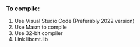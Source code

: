 ### To compile: 
1. Use Visual Studio Code (Preferably 2022 version)
1. Use Masm to compile
1. Use 32-bit compiler
1. Link libcmt.lib

